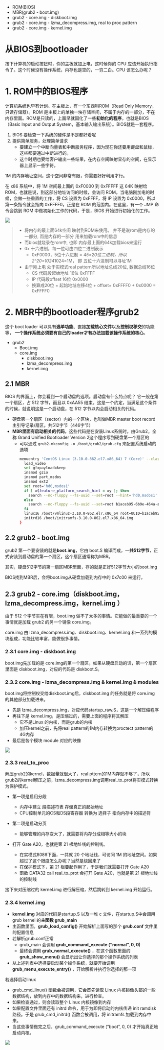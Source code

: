 - ROM(BIOS)
- MBR(grub2 - boot.img)
- grub2 - core.img - diskboot.img
- grub2 - core.img - lzma_decompress.img, real to proc pattern
- grub2 - core.img - kernel.img 


# 从BIOS到bootloader

按下计算机的启动按钮时，你的主板就加上电，这时候你的 CPU 应该开始执行指令了。这个时候没有操作系统，内存也是空的，一穷二白。CPU 该怎么办呢？

# 1. ROM中的BIOS程序
计算机系统也早有计划。在主板上，有一个东西叫ROM（Read Only Memory，只读存储器）。ROM 是主板上的单独一块存储空间，不属于内存的一部分，不在内存里面。ROM是只读的，上面早就固化了一些**初始化的程序**，也就是BIOS（Basic Input and Output System，基本输入输出系统）。BIOS就是一套程序。

1. BIOS 要检查一下系统的硬件是不是都好着呢
2. 提供简单服务，处理简单请求
    - 要建立一个中断向量表和中断服务程序，因为现在你还要用键盘和鼠标，这些都要通过中断进行的。
    - 这个时期也要给客户输出一些结果，在内存空间映射显存的空间，在显示器上显示一些字符。


1M 的内存地址空间，这个空间非常有限，你需要好好利用才行。

在 x86 系统中，将 1M 空间最上面的 0xF0000 到 0xFFFFF 这 64K 映射给 ROM，也就是说，到这部分地址访问的时候，会访问 ROM。当电脑刚加电的时候，会做一些重置的工作，将 CS 设置为 0xFFFF，将 IP 设置为 0x0000，所以第一条指令就会指向 0xFFFF0，正是在 ROM 的范围内。在这里，有一个 JMP 命令会跳到 ROM 中做初始化工作的代码，于是，BIOS 开始进行初始化的工作。

![](http://tvax3.sinaimg.cn/large/006gDTsUgy1g8a8mamrcjj31dw0vwmzs.jpg)

> - 将内存的最上面64k空间 映射到ROM来使用。 并不是说rom是内存的一部分, 而是内存的一部分 用来加载rom中的信息
> - 而bios就烧录在rom中, 也即 内存最上面的64k加载bios来运行
> - 0x 十六进制，每一位可由四位二进制表示
>   - 0xF0000，5位十六进制 = 4*5=20位二进制，所以2^20=1024*1024=1M， 即 五位十六进制可以寻址1M
> - 由于刚上电 处于实模式real pattern所以地址总线20位, 数据总线16位
>   - CS 代码段起始地址 16位 0xFFFF
>   - IP 代码段offset 16位 0x0000
>   - 换算成20位 = 起始地址左移4位 + offset= 0xFFFF0 + 0x0000 = 0xFFFF0


# 2. MBR中的bootloader程序grub2 

这个 boot loader 可以具有**选单功能**、直接**加载核心文件**以及**控制权移交**的功能等， **一个操作系统必须要有自己的loader才有办法加载该操作系统的核心**。






- grub2
    - Boot.img
    - core.img
        - diskboot.img
        - lzma_decompress.img
        - kernel.img
    
## 2.1 MBR
BIOS 的界面上，你会看到一个启动盘的选项。启动盘有什么特点呢？ 它一般在第一个扇区，占 512 字节，而且以 0xAA55 结束。这是一个约定，当满足这个条件的时候，就说明这是一个启动盘，在 512 字节以内会启动相关的代码。
 
- 硬盘第一个扇区（sector）内的一个区块，也叫做MBR master boot record 主引导记录/扇区，共512字节（446字节）
- **MBR里面有启动相关的代码**，这些代码是在安装Linux系统时，由Grub2，全称 Grand Unified Bootloader Version 2这个程序写到硬盘第一个扇区的
    - 可以通过 `grub2-mkconfig -o /boot/grub2/grub.cfg` 来配置系统启动的选项
        ```bash        
        menuentry 'CentOS Linux (3.10.0-862.el7.x86_64) 7 (Core)' --class centos --class gnu-linux --class gnu --class os --unrestricted $menuentry_id_option 'gnulinux-3.10.0-862.el7.x86_64-advanced-b1aceb95-6b9e-464a-a589-bed66220ebee' {
          load_video
          set gfxpayload=keep
          insmod gzio
          insmod part_msdos
          insmod ext2
          set root='hd0,msdos1'
          if [ x$feature_platform_search_hint = xy ]; then
            search --no-floppy --fs-uuid --set=root --hint='hd0,msdos1'  b1aceb95-6b9e-464a-a589-bed66220ebee
          else
            search --no-floppy --fs-uuid --set=root b1aceb95-6b9e-464a-a589-bed66220ebee
          fi
          linux16 /boot/vmlinuz-3.10.0-862.el7.x86_64 root=UUID=b1aceb95-6b9e-464a-a589-bed66220ebee ro console=tty0 console=ttyS0,115200 crashkernel=auto net.ifnames=0 biosdevname=0 rhgb quiet 
          initrd16 /boot/initramfs-3.10.0-862.el7.x86_64.img
        }
        ```

## 2.2 grub2 - boot.img
grub2 第一个要安装的就是**boot.img**，它由 boot.S 编译而成，一**共512字节**，正式安装到启动盘的第一个扇区，这个扇区通常称为MBR。 

其实，硬盘512字节的第一扇区MBR里面，存的就是正好512字节大小的boot.img

BIOS找到MBR后，会将boot.img从硬盘加载到内存中的 0x7c00 来运行。

## 2.3 grub2 - core.img（diskboot.img，lzma_decompress.img，kernel.img ）
由于 512 个字节实在有限，boot.img 做不了太多的事情。它能做的最重要的一个事情就是加载 grub2 的另一个镜像 core.img。

core.img 由 lzma_decompress.img、diskboot.img、kernel.img 和一系列的模块组成，功能比较丰富，能做很多事情。

### 2.3.1 core.img - diskboot.img
boot.img先加载的是 core.img的第一个扇区。如果从硬盘启动的话，第一个扇区里面是 diskboot.img，对应的代码是 diskboot.S。

### 2.3.2 core.img - lzma_decompress.img & kernel.img & modules
boot.img将控制权交给diskboot.img后，diskboot.img 的任务就是将 core.img 的其他部分加载进来。
- 先是 lzma_decompress.img，对应代码startup_raw.S，这是一个解压缩程序 
- 再往下是 kernel.img，是压缩过的，需要上面的程序将其解压
    - 它不是Linux 的内核，而是grub的内核
    - 加压kernel之前，先将real pattern的1M内存转换为proctect pattern的4G内存
- 最后是各个模块 module 对应的映像

![](http://tvax3.sinaimg.cn/large/006gDTsUgy1g8a9ylzhywj31x51680vs.jpg)

### 2.3.3 real_to_proc
解压grub2的kernel，数据量就很大了，real pttern的1M内存就不够了，所以grub2的kernel解压之前，lzma_decompress.img调用real_to_prot将实模式转换为保护模式。

- 第一项是启用分段
    - 内存中建立 段描述符表 存储真正的起始地址
    - CPU控制单元的CS和DS段寄存器 转换为 选择子 指向内存中的描述符
- 第二项是启动分页
    - 能够管理的内存变大了，就需要将内存分成相等大小的块

- 打开 Gate A20，也就是第 21 根地址线的控制线。
    - 在实模式8086下面，一共就 20 个地址线，可访问 1M 的地址空间。如果超过了这个限度怎么办呢？当然是绕回来了
    - 在保护模式下，第 21 根要起作用了，于是我们就需要打开 Gate A20
    - 函数 DATA32 call real_to_prot 会打开 Gate A20，也就是第 21 根地址线的控制线

接下来对压缩过的 kernel.img 进行解压缩，然后跳转到 kernel.img 开始运行。


### 2.3.4 kernel.img
- **kernel.img** 对应的代码是startup.S 以及一堆 c 文件，在startup.S中会调用grub kernel 的**主函数 grub_main**
- 主函数里面，**grub_load_config()** 开始解析上面写的那个 **grub.conf** 文件里的配置信息
- 若解析grub.conf正常
    - grub_main 会调用 **grub_command_execute (“normal”, 0, 0)**
    - 最终会调用 **grub_normal_execute()** ，在这个函数里面的 **grub_show_menu()** 会显示出让你选择的那个操作系统的列表
- 从上述列表中选择要启动某个操作系统，就要开始调用 **grub_menu_execute_entry()** ，开始解析并执行你选择的那一项

若选择启动linux
- grub_cmd_linux() 函数会被调用，它会首先读取 Linux 内核镜像头部的一些数据结构，放到内存中的数据结构来，进行检查。
- 如果检查通过，则会读取整个 Linux 内核镜像到内存
- 如果配置文件里面还有 initrd 命令，用于为即将启动的内核传递 init ramdisk 路径。于是 grub_cmd_initrd() 函数会被调用，将 initramfs 加载到内存中来。
- 当这些事情做完之后，grub_command_execute (“boot”, 0, 0) 才开始真正地启动内核。





![](http://tvax3.sinaimg.cn/large/006gDTsUgy1g8ab6irs0yj31ej3bp4ac.jpg)















